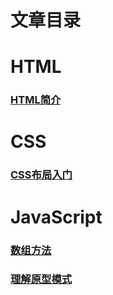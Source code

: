 # 文章目录
# HTML

### [HTML简介](/HTML/HTML5入门.md)

# CSS 

### [CSS布局入门](/CSS/CSS布局入门.md)

# JavaScript

### [数组方法](/JavaScript/array.md)

### [理解原型模式](/JavaScript/prototype.md)




